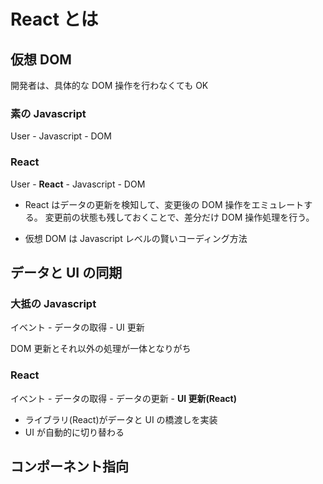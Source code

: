 # React とは

## 仮想 DOM

開発者は、具体的な DOM 操作を行わなくても OK

### 素の Javascript

User - Javascript - DOM

### React

User - **React** - Javascript - DOM

- React はデータの更新を検知して、変更後の DOM 操作をエミュレートする。
  変更前の状態も残しておくことで、差分だけ DOM 操作処理を行う。

- 仮想 DOM は Javascript レベルの賢いコーディング方法

## データと UI の同期

### 大抵の Javascript

イベント - データの取得 - UI 更新

DOM 更新とそれ以外の処理が一体となりがち

### React

イベント - データの取得 - データの更新 - **UI 更新(React)**

- ライブラリ(React)がデータと UI の橋渡しを実装
- UI が自動的に切り替わる

## コンポーネント指向
